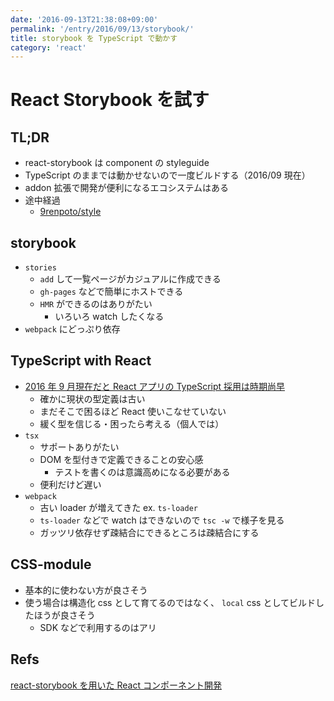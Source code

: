 ```yaml
---
date: '2016-09-13T21:38:08+09:00'
permalink: '/entry/2016/09/13/storybook/'
title: storybook を TypeScript で動かす
category: 'react'
---
```


# React Storybook を試す

## TL;DR

- react-storybook は component の styleguide
- TypeScript のままでは動かせないので一度ビルドする（2016/09 現在）
- addon 拡張で開発が便利になるエコシステムはある
- 途中経過
  - [9renpoto/style](https://github.com/9renpoto/style/tree/aab6f82ccb228a6b56a18223f6f66bf0f3bd78b1)

## storybook

- `stories`
  - `add` して一覧ページがカジュアルに作成できる
  - `gh-pages` などで簡単にホストできる
  - `HMR` ができるのはありがたい
    - いろいろ watch したくなる
- `webpack` にどっぷり依存

## TypeScript with React

- [2016 年 9 月現在だと React アプリの TypeScript 採用は時期尚早](https://gfx.hatenablog.com/entry/2016/09/12/162055)
  - 確かに現状の型定義は古い
  - まだそこで困るほど React 使いこなせていない
  - 緩く型を信じる・困ったら考える（個人では）
- `tsx`
  - サポートありがたい
  - DOM を型付きで定義できることの安心感
    - テストを書くのは意識高めになる必要がある
  - 便利だけど遅い
- `webpack`
  - 古い loader が増えてきた ex. `ts-loader`
  - `ts-loader` などで watch はできないので `tsc -w` で様子を見る
  - ガッツリ依存せず疎結合にできるところは疎結合にする

## CSS-module

- 基本的に使わない方が良さそう
- 使う場合は構造化 css として育てるのではなく、 `local` css
  としてビルドしたほうが良さそう
  - SDK などで利用するのはアリ

## Refs

[react-storybook を用いた React コンポーネント開発](https://developer.hatenastaff.com/entry/2016/04/14/150000)
